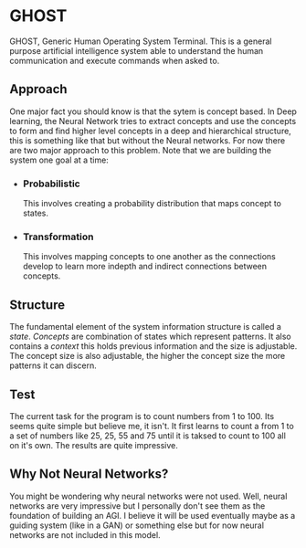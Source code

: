 # GHOST
GHOST, Generic Human Operating System Terminal. This is a general purpose artificial intelligence system able to understand the human communication and execute commands when asked to.

## Approach
  One major fact you should know is that the sytem is concept based. In Deep learning, the Neural Network tries to extract concepts and use the concepts to form and find higher level concepts in a deep and hierarchical structure, this is something like that but without the Neural networks. For now there are two major approach to this problem. Note that we are building the system one goal at a time:
  - ### Probabilistic
     This involves creating a probability distribution that maps concept to states.
     
  - ### Transformation
    This involves mapping concepts to one another as the connections develop to learn more indepth and indirect connections between concepts.
    
## Structure
  The fundamental element of the system information structure is called a *state*. *Concepts* are combination of states which represent patterns. It also contains a *context* this holds previous information and the size is adjustable. The concept size is also adjustable, the higher the concept size the more patterns it can discern.
  
## Test
  The current task for the program is to count numbers from 1 to 100. Its seems quite simple but believe me, it isn't. It first learns to count a from 1 to a set of numbers like 25, 25, 55 and 75 until it is taksed to count to 100 all on it's own. The results are quite impressive.
  
## Why Not Neural Networks?
  You might be wondering why neural networks were not used. Well, neural networks are very impressive but I personally don't see them as the foundation of building an AGI. I believe it will be used eventually maybe as a guiding system (like in a GAN) or something else but for now neural networks are not included in this model. 
